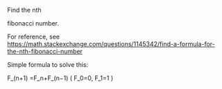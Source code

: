 Find the nth

fibonacci number.
   
   

For reference, see https://math.stackexchange.com/questions/1145342/find-a-formula-for-the-nth-fibonacci-number
   
   

Simple formula to solve this:
   
F_(n+1) =F_n+F_(n−1)     ( F_0=0, F_1=1 )      
